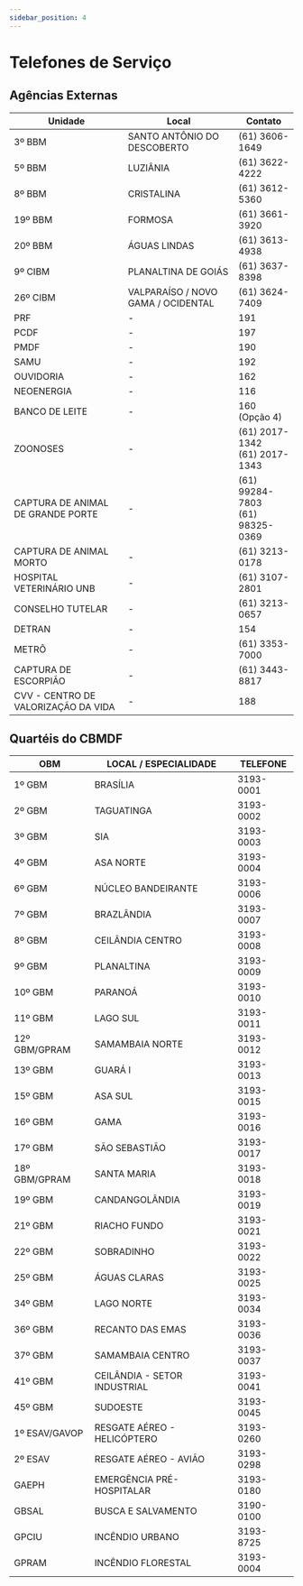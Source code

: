 ```yaml
---
sidebar_position: 4
---
```


# Telefones de Serviço

## Agências Externas

| Unidade | Local                                  | Contato |
|---------|----------------------------------------|---------|
| 3º BBM | SANTO ANTÔNIO DO DESCOBERTO | (61) 3606-1649|
| 5º BBM | LUZIÂNIA | (61) 3622-4222|
| 8º BBM | CRISTALINA | (61) 3612-5360|
| 19º BBM | FORMOSA | (61) 3661-3920|
| 20º BBM | ÁGUAS LINDAS | (61) 3613-4938|
| 9º CIBM | PLANALTINA DE GOIÁS | (61) 3637-8398|
| 26º CIBM | VALPARAÍSO / NOVO GAMA / OCIDENTAL |	(61) 3624-7409|
| PRF | - | 191 |
| PCDF |  - | 197 |
| PMDF |  - | 190 |
| SAMU |  - | 192 |
| OUVIDORIA | - | 162
| NEOENERGIA |  - | 116 |
| BANCO DE LEITE | - | 160 (Opção 4) |
| ZOONOSES |  - | (61) 2017-1342<br/>(61) 2017-1343 | 
| CAPTURA DE ANIMAL DE GRANDE PORTE |  - | (61) 99284-7803<br/>(61) 98325-0369 | 
| CAPTURA DE ANIMAL MORTO |  - | (61) 3213-0178 | 
| HOSPITAL VETERINÁRIO UNB |  - | (61) 3107-2801 | 
| CONSELHO TUTELAR |  - | (61) 3213-0657 | 
| DETRAN |  - | 154 | 
| METRÔ |  - | (61) 3353-7000 | 
| CAPTURA DE ESCORPIÃO |  - | (61) 3443-8817 | 
| CVV - CENTRO DE VALORIZAÇÃO DA VIDA |  - | 188 | 


## Quartéis do CBMDF

| OBM             | LOCAL / ESPECIALIDADE             | TELEFONE   |
|-----------------|----------------------------------|------------|
| 1º GBM          | BRASÍLIA                         | 3193-0001  |
| 2º GBM          | TAGUATINGA                       | 3193-0002  |
| 3º GBM          | SIA                              | 3193-0003  |
| 4º GBM          | ASA NORTE                        | 3193-0004  |
| 6º GBM          | NÚCLEO BANDEIRANTE               | 3193-0006  |
| 7º GBM          | BRAZLÂNDIA                       | 3193-0007  |
| 8º GBM          | CEILÂNDIA CENTRO                 | 3193-0008  |
| 9º GBM          | PLANALTINA                       | 3193-0009  |
| 10º GBM         | PARANOÁ                          | 3193-0010  |
| 11º GBM         | LAGO SUL                         | 3193-0011  |
| 12º GBM/GPRAM  | SAMAMBAIA NORTE                  | 3193-0012  |
| 13º GBM         | GUARÁ I                          | 3193-0013  |
| 15º GBM         | ASA SUL                          | 3193-0015  |
| 16º GBM         | GAMA                             | 3193-0016  |
| 17º GBM         | SÃO SEBASTIÃO                    | 3193-0017  |
| 18º GBM/GPRAM  | SANTA MARIA                      | 3193-0018  |
| 19º GBM         | CANDANGOLÂNDIA                   | 3193-0019  |
| 21º GBM         | RIACHO FUNDO                     | 3193-0021  |
| 22º GBM         | SOBRADINHO                       | 3193-0022  |
| 25º GBM         | ÁGUAS CLARAS                     | 3193-0025  |
| 34º GBM         | LAGO NORTE                       | 3193-0034  |
| 36º GBM         | RECANTO DAS EMAS                 | 3193-0036  |
| 37º GBM         | SAMAMBAIA CENTRO                 | 3193-0037  |
| 41º GBM         | CEILÂNDIA - SETOR INDUSTRIAL     | 3193-0041  |
| 45º GBM         | SUDOESTE                         | 3193-0045  |
| 1º ESAV/GAVOP  | RESGATE AÉREO - HELICÓPTERO      | 3193-0260  |
| 2º ESAV        | RESGATE AÉREO - AVIÃO            | 3193-0298  |
| GAEPH           | EMERGÊNCIA PRÉ-HOSPITALAR        | 3193-0180  |
| GBSAL           | BUSCA E SALVAMENTO               | 3190-0100  |
| GPCIU           | INCÊNDIO URBANO                  | 3193-8725  |
| GPRAM           | INCÊNDIO FLORESTAL               | 3193-0004  |
